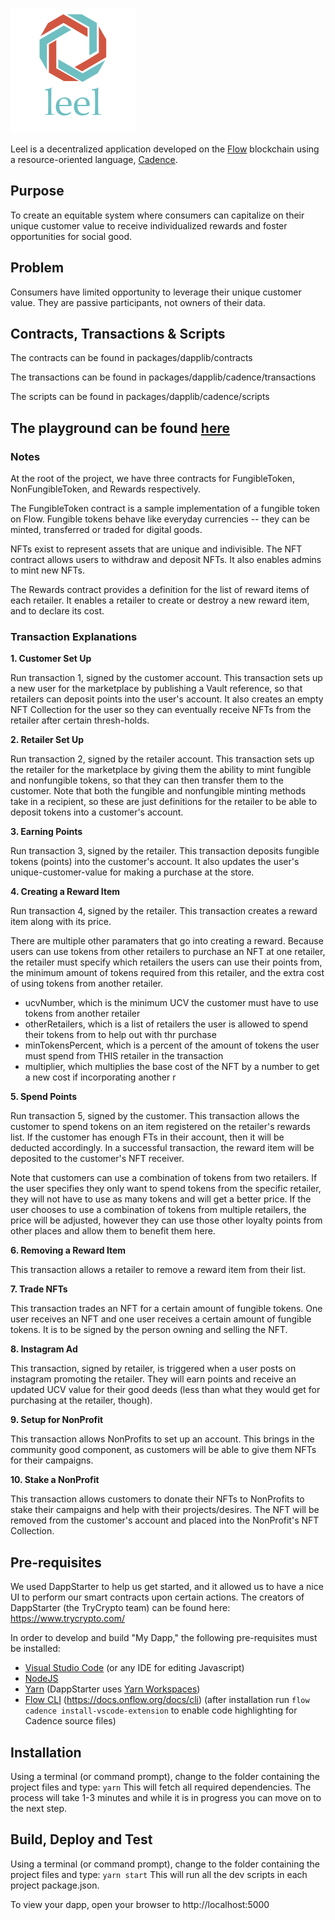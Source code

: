 [![dummy photo](https://github.com/jacob-tucker/Leel/blob/master/packages/client/src/dapp/pages/leel_logo_together_new.png)](https://play.onflow.org/0d507a56-cf87-4232-a5dd-bcc585b64551)

Leel is a decentralized application developed on the [Flow](https://docs.onflow.org/docs/introduction) blockchain using a resource-oriented language, [Cadence](https://docs.onflow.org/docs/cadence).

## Purpose

To create an equitable system where consumers can capitalize on their unique customer value to receive individualized rewards and foster opportunities for social good.

## Problem

Consumers have limited opportunity to leverage their unique customer value.
They are passive participants, not owners of their data. 

## Contracts, Transactions & Scripts

The contracts can be found in packages/dapplib/contracts

The transactions can be found in packages/dapplib/cadence/transactions

The scripts can be found in packages/dapplib/cadence/scripts

## The playground can be found [here](https://play.onflow.org/0d507a56-cf87-4232-a5dd-bcc585b64551)

### Notes

At the root of the project, we have three contracts for FungibleToken, NonFungibleToken, and Rewards respectively.

The FungibleToken contract is a sample implementation of a fungible token on Flow. Fungible tokens behave like everyday currencies -- they can be minted, transferred or traded for digital goods.

NFTs exist to represent assets that are unique and indivisible. The NFT contract allows users to withdraw and deposit NFTs. It also enables admins to mint new NFTs.

The Rewards contract provides a definition for the list of reward items of each retailer. It enables a retailer to create or destroy a new reward item, and to declare its cost.

### Transaction Explanations

**1. Customer Set Up**

Run transaction 1, signed by the customer account. This transaction sets up a new user for the marketplace by publishing a Vault reference, so that retailers can deposit points into the user's account. It also creates an empty NFT Collection for the
user so they can eventually receive NFTs from the retailer after certain thresh-holds. 

**2. Retailer Set Up**

Run transaction 2, signed by the retailer account. This transaction sets up the retailer for the marketplace by giving them the ability to mint fungible and nonfungible tokens, so that they can then transfer them to the customer. Note that both the fungible and nonfungible minting methods take in a recipient, so these are just definitions for the retailer to be able to deposit
tokens into a customer's account.

**3. Earning Points**

Run transaction 3, signed by the retailer. This transaction deposits fungible tokens (points) into the customer's account. It also updates the user's unique-customer-value for making a purchase at the store.

**4. Creating a Reward Item**

Run transaction 4, signed by the retailer. This transaction creates a reward item along with its price. 

There are multiple other paramaters that go into creating a reward. Because users can use tokens from other retailers
to purchase an NFT at one retailer, the retailer must specify which retailers the users can use their points from,
the minimum amount of tokens required from this retailer, and the extra cost of using tokens from another retailer.
        
- ucvNumber, which is the minimum UCV the customer must have to use tokens from another retailer
- otherRetailers, which is a list of retailers the user is allowed to spend their tokens from to help out with thr purchase
- minTokensPercent, which is a percent of the amount of tokens the user must spend from THIS retailer in the transaction
- multiplier, which multiplies the base cost of the NFT by a number to get a new cost if incorporating another r

**5. Spend Points**

Run transaction 5, signed by the customer. This transaction allows the customer to spend tokens on an item registered on the retailer's rewards list. If the customer has enough FTs in their account, then it will be deducted accordingly. In a successful transaction, the reward item will be deposited to the customer's NFT receiver.

Note that customers can use a combination of tokens from two retailers. If the user specifies they only want to spend tokens from the specific retailer,
they will not have to use as many tokens and will get a better price. If the user chooses to use a combination of tokens from multiple retailers, the price
will be adjusted, however they can use those other loyalty points from other places and allow them to benefit them here.

**6. Removing a Reward Item**

This transaction allows a retailer to remove a reward item from their list.

**7. Trade NFTs**

This transaction trades an NFT for a certain amount of fungible tokens. One user receives an NFT and one user receives a certain amount of fungible tokens. It is to be signed by the person owning and selling the NFT.

**8. Instagram Ad**

This transaction, signed by retailer, is triggered when a user posts on instagram promoting the retailer. They will earn points and receive an updated UCV value for their good deeds (less than what they would get for purchasing at the retailer, though).

**9. Setup for NonProfit**

This transaction allows NonProfits to set up an account. This brings in the community good component, as customers will be able to give them NFTs for their campaigns.

**10. Stake a NonProfit**

This transaction allows customers to donate their NFTs to NonProfits to stake their campaigns and help with their projects/desires. The NFT will be removed from the customer's account and placed into the NonProfit's NFT Collection.

## Pre-requisites

We used DappStarter to help us get started, and it allowed us to have a nice UI to perform our smart contracts upon certain actions. The creators of DappStarter (the TryCrypto team) can be found here: https://www.trycrypto.com/

In order to develop and build "My Dapp," the following pre-requisites must be installed:

* [Visual Studio Code](https://code.visualstudio.com/download) (or any IDE for editing Javascript)
* [NodeJS](https://nodejs.org/en/download/)
* [Yarn](https://classic.yarnpkg.com/en/docs/install) (DappStarter uses [Yarn Workspaces](https://classic.yarnpkg.com/en/docs/workspaces))
* [Flow CLI](https://docs.onflow.org/docs/cli) (https://docs.onflow.org/docs/cli) (after installation run `flow cadence install-vscode-extension` to enable code highlighting for Cadence source files)

## Installation

Using a terminal (or command prompt), change to the folder containing the project files and type: `yarn` This will fetch all required dependencies. The process will take 1-3 minutes and while it is in progress you can move on to the next step.

## Build, Deploy and Test

Using a terminal (or command prompt), change to the folder containing the project files and type: `yarn start` This will run all the dev scripts in each project package.json.

To view your dapp, open your browser to http://localhost:5000
